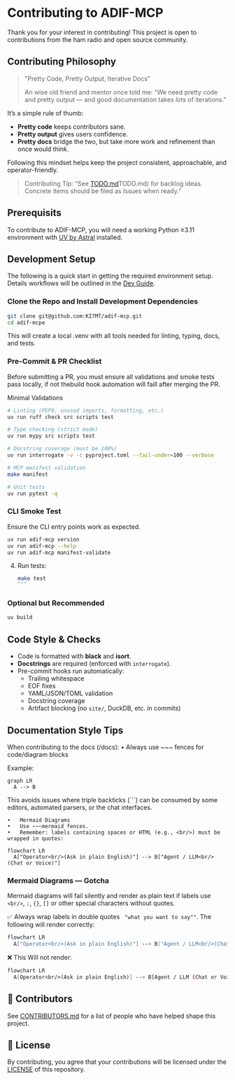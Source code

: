 # Contributing to ADIF-MCP

Thank you for your interest in contributing! This project is open to contributions from the ham radio and open source community.

## Contributing Philosophy

>"Pretty Code, Pretty Output, Iterative Docs"
>
>An wise old friend and mentor once told me: “We need pretty code and pretty output — and good documentation takes *lots* of iterations.”

It’s a simple rule of thumb:
- **Pretty code** keeps contributors sane.
- **Pretty output** gives users confidence.
- **Pretty docs** bridge the two, but take more work and refinement than once would think.

Following this mindset helps keep the project consistent, approachable, and operator-friendly.

>Contributing Tip: “See [TODO.md]()TODO.md) for backlog ideas. Concrete items should be filed as Issues when ready.”

## Prerequisits

To contribute to ADIF-MCP, you will need a working Python ≥3.11 environment with [UV by Astral](https://docs.astral.sh/uv/) installed.

## Development Setup

The following is a quick start in getting the required environment setup. Details workflows will be outlined in the [Dev Guide](./docs/devguide/).

### Clone the Repo and Install Development Dependencies

~~~bash
git clone git@github.com:KI7MT/adif-mcp.git
cd adif-mcpe
~~~

This will create a local .venv with all tools needed for linting, typing, docs, and tests.

### Pre-Commit & PR Checklist
Before submitting a PR, you must ensure all validations and smoke tests pass locally, if not thebuild hook
automation will faill after merging the PR.

Minimal Validations
~~~bash
# Linting (PEP8, unused imports, formatting, etc.)
uv run ruff check src scripts test

# Type checking (strict mode)
uv run mypy src scripts test

# Docstring coverage (must be 100%)
uv run interrogate -v -c pyproject.toml --fail-under=100 --verbose

# MCP manifest validation
make manifest

# Unit tests
uv run pytest -q
~~~

### CLI Smoke Test
Ensure the CLI entry points work as expected.
~~~bash
uv run adif-mcp version
uv run adif-mcp --help
uv run adif-mcp manifest-validate
~~~

4. Run tests:
   ~~~bash
   make test
   ```

### Optional but Recommended

~~~bash
uv build
~~~

## Code Style & Checks

- Code is formatted with **black** and **isort**.
- **Docstrings** are required (enforced with `interrogate`).
- Pre-commit hooks run automatically:
  - Trailing whitespace
  - EOF fixes
  - YAML/JSON/TOML validation
  - Docstring coverage
  - Artifact blocking (no `site/`, DuckDB, etc. in commits)

## Documentation Style Tips

When contributing to the docs (/docs):
	•	Always use ~~~ fences for code/diagram blocks

Example:

~~~mermaid
graph LR
  A --> B
~~~

This avoids issues where triple backticks (```) can be consumed by some editors, automated parsers, or the chat interfaces.

	•	Mermaid Diagrams
	•	Use ~~~mermaid fences.
	•	Remember: labels containing spaces or HTML (e.g., <br/>) must be wrapped in quotes:

~~~
flowchart LR
  A["Operator<br/>(Ask in plain English)"] --> B["Agent / LLM<br/>(Chat or Voice)"]
~~~

### Mermaid Diagrams — Gotcha

Mermaid diagrams will fail silently and render as plain text if labels use `<br/>`, `:`, `{}`, `[]` or other special characters without quotes.

✅ Always wrap labels in double quotes ` "what you want to say""`. The following will render correctly:

~~~bash
flowchart LR
  A["Operator<br/>(Ask in plain English)"] --> B["Agent / LLM<br/>(Chat or Voice)"]
~~~

❌ This Will not render:

~~~bash
flowchart LR
  A[Operator<br/>(Ask in plain English)] --> B[Agent / LLM (Chat or Voice)]
~~~

## 👥 Contributors

See [CONTRIBUTORS.md](CONTRIBUTORS.md) for a list of people who have helped shape this project.

## 📜 License

By contributing, you agree that your contributions will be licensed under the [LICENSE](LICENSE) of this repository.
